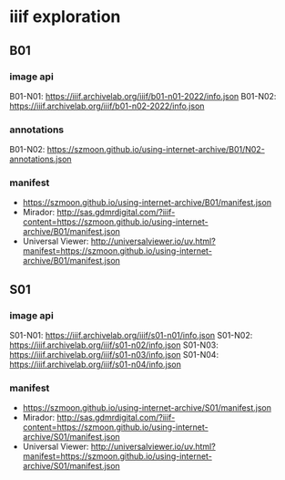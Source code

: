 # iiif exploration

## B01

### image api

B01-N01: https://iiif.archivelab.org/iiif/b01-n01-2022/info.json
B01-N02: https://iiif.archivelab.org/iiif/b01-n02-2022/info.json

### annotations

B01-N02: https://szmoon.github.io/using-internet-archive/B01/N02-annotations.json

### manifest

- https://szmoon.github.io/using-internet-archive/B01/manifest.json
- Mirador: http://sas.gdmrdigital.com/?iiif-content=https://szmoon.github.io/using-internet-archive/B01/manifest.json
- Universal Viewer: http://universalviewer.io/uv.html?manifest=https://szmoon.github.io/using-internet-archive/B01/manifest.json

## S01

### image api

S01-N01: https://iiif.archivelab.org/iiif/s01-n01/info.json
S01-N02: https://iiif.archivelab.org/iiif/s01-n02/info.json
S01-N03: https://iiif.archivelab.org/iiif/s01-n03/info.json
S01-N04: https://iiif.archivelab.org/iiif/s01-n04/info.json

### manifest

- https://szmoon.github.io/using-internet-archive/S01/manifest.json
- Mirador: http://sas.gdmrdigital.com/?iiif-content=https://szmoon.github.io/using-internet-archive/S01/manifest.json
- Universal Viewer: http://universalviewer.io/uv.html?manifest=https://szmoon.github.io/using-internet-archive/S01/manifest.json
